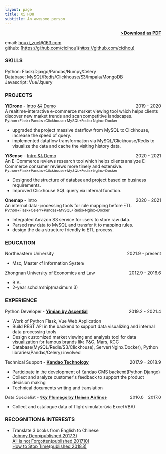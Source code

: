```yaml
---
layout: page
title: Xi HOU
subtitle: An awesome person
---
```


<span style="float: right; "><a href="{{ '/assets/resume.pdf' | prepend: site.baseurl }}"><strong>> Download as PDF</strong></a> </span>
<br>

email: houxi_zuel@163.com <br>
github: [https://github.com/cicihou](https://github.com/cicihou)

### SKILLS
Python: Flask/Django/Pandas/Numpy/Celery <br>
Database: MySQL/Redis/Clickhouse/S3/Impala/MongoDB <br>
Javascript: Vue/Jquery

### PROJECTS
**YiDrone** - [Intro && Demo](https://www.yimian.io/yidrone) <span style="float: right; ">2019 - 2020</span><br>
A realtime-interactive e-commerce market viewing tool which helps clients discover new market trends and scan competitive landscapes.
<br><small> Python+Flask+Pandas+Clickhouse+MySQL+Redis+Nginx+Docker </small> 
* upgraded the project massive dataflow from MySQL to Clickhouse, increase the speed of query.
* implemented dataflow transformation via MySQL/Clickhouse/Redis to visualize the data and cache the visiting history data.

**YiSense** - [Intro && Demo](https://www.yimian.io/yisense) <span style="float: right; ">2020 - 2021</span><br>
An E-Commerce reviews research tool which helps clients analyze E-Commerce consumer reviews more timely and extensive.
<br><small> Python+Flask+Pandas+Clickhouse+MySQL+Redis+Nginx+Docker </small> 
* Designed the structure of databse and project based on business requirements.
* Improved Clickhouse SQL query via internal function.

**Onemap** - Intro <span style="float: right; ">2020 - 2021</span><br>
An internal data-processing tools for rule mapping before ETL.
<br><small> Python+Flask+Celery+Pandas+MySQL+Redis+Nginx+Docker </small>
* Integrated Amazon S3 service for users to store raw data.
* Parsed raw data to MySQL and transfer it to mapping rules.
* design the data structure friendly to ETL process.

### EDUCATION

Northeastern University <span style="float: right; ">2021.9 - present</span>  
* Msc, Master of Information System

Zhongnan University of Economics and Law <span style="float: right; ">2012.9 - 2016.6</span>  
* B.A.
* 2-year scholarship(maximum 3) 

### EXPERIENCE

Python Developer - **[Yimian by Ascential](https://www.yimian.io/)** <span style="float: right; ">2019.2 - 2021.4</span>  
* Work of Python Flask, Vue Web Application
* Build REST API in the backend to support data visualizing and internal data processing tools
* Design customized market viewing and analysis tool for data visualization for famous brands like P&G, Mars, KCC
* Database(MySQL/Redis/S3/Clickhouse), Server(Nginx/Docker), Python libraries(Pandas/Celery) involved 

 
Technical Support - **[Kandao Technology](https://www.kandaovr.com)** <span style="float: right; ">2017.9 - 2018.9</span>  
* Participate in the development of Kandao CMS backend(Python Django)
* Collect and analyze customer's feedback to support the product decision making
* Technical documents writing and translation 

Data Specialist - **[Sky Plumage by Hainan Airlines](http://www.skyplumage.com/)** <span style="float: right; ">2016.8 - 2017.8</span>  
* Collect and catalogue data of flight simulator(via Excel VBA) 


### RECOGNITION & INTERESTS

- Translate 3 books from English to Chinese<br>
[Johnny Depp(published 2017.3)](https://book.douban.com/subject/26939902/)<br>
[All is not Forgotten(published 2017.10)](https://book.douban.com/subject/27107197/)<br>
[How to Stop Time(published 2018.8)](https://book.douban.com/subject/30223818/)
